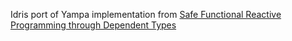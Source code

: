 Idris port of Yampa implementation from [Safe Functional Reactive Programming through Dependent Types](http://www.cs.rhul.ac.uk/home/ucac009/icfp09/index.html)
